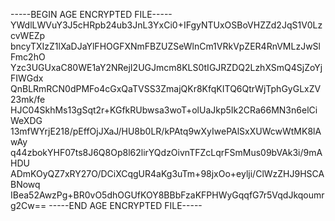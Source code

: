 -----BEGIN AGE ENCRYPTED FILE-----
YWdlLWVuY3J5cHRpb24ub3JnL3YxCi0+IFgyNTUxOSBoVHZZd2JqS1V0LzcvWEZp
bncyTXIzZ1lXaDJaYlFHOGFXNmFBZUZSeWlnCm1VRkVpZER4RnVMLzJwSlFmc2hO
Yzc3UGUxaC80WE1aY2NRejI2UGJmcm8KLS0tIGJRZDQ2LzhXSmQ4SjZoYjFIWGdx
QnBLRmRCN0dPMFo4cGxQaTVSS3ZmajQKr8KfqKITQ6QtrWjTphGyGLxZV23mk/fe
HJC04SkhMs13gSqt2r+KGfkRUbwsa3woT+olUaJkp5Ik2CRa66MN3n6elCiWeXDG
13mfWYrjE218/pEffOjJXaJ/HU8b0LR/kPAtq9wXyIwePAlSxXUWcwWtMK8lAwAy
q44zbokYHF07ts8J6Q8Op8l62lirYQdzOivnTFZcLqrFSmMus09bVAk3i/9mAHDU
ADmKOyQZ7xRY27O/DCiXCqgUR4aKg3uTm+98jxOo+eylji/ClWzZHJ9HSCABNowq
IBea52AwzPg+BR0vO5dhOGUfKOY8BBbFzaKFPHWyGqqfG7r5VqdJkqoumrg2Cw==
-----END AGE ENCRYPTED FILE-----
